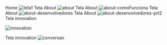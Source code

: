 Home
![tela1](https://github.com/carloseduzinn/appmercado/assets/104845761/c4369f84-c7cd-4391-8aaa-3a10e757aee3)
Tela About
![about](https://github.com/carloseduzinn/appmercado/assets/104845761/7423fef0-dcd3-4dfb-b896-fcde04b8437f)
Tela About
![about-comoFunciona](https://github.com/carloseduzinn/appmercado/assets/104845761/df21b319-150f-4466-b16a-e1a9c87fb906)
Tela About
![about-desenvolvedores](https://github.com/carloseduzinn/appmercado/assets/104845761/fa1dff5e-685f-44f3-a936-2d73b08cfd7b)
Tela About
![about-desenvolvedores-prt2](https://github.com/carloseduzinn/appmercado/assets/104845761/941923b3-c719-4fb5-aad7-28f17bc59a0f)
Tela innovation
[](https://github.com/carloseduzinn/appmercado/assets/104845761/17e3ad26-a8a2-43ee-8738-2dd655792831)


![innovation](https://github.com/carloseduzinn/appmercado/assets/104845761/bb0266ff-6730-4fa5-97df-8cb125477ad8)

Tela innovation
![conversao](https://github.com/carloseduzinn/appmercado/assets/104845761/9310ae50-d150-4123-9db3-67d9961fab03)

